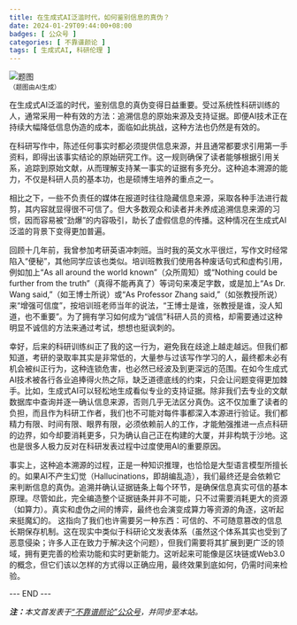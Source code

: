 ```yaml
---
title: 在生成式AI泛滥时代，如何鉴别信息的真伪？
date: 2024-01-29T09:44:00+08:00
badges: [ 公众号 ]
categories: [ 不靠谱颜论 ]
tags: [ 生成式AI, 科研伦理 ]
---
```


<div class="p-3 text-center">
  <img class="img-fluid" src="/images/2024/0129/01.png" alt="题图" style="max-width:640px">
  <div><small>（题图由AI生成）</small></div>
</div>

在生成式AI泛滥的时代，鉴别信息的真伪变得日益重要。受过系统性科研训练的人，通常采用一种有效的方法：追溯信息的原始来源及支持证据。即便AI技术正在持续大幅降低信息伪造的成本，面临如此挑战，这种方法也仍然是有效的。

在科研写作中，陈述任何事实时都必须提供信息来源，并且通常都要求引用第一手资料，即得出该事实结论的原始研究工作。这一规则确保了读者能够根据引用关系，追踪到原始文献，从而理解支持某一事实的证据有多充分。这种追本溯源的能力，不仅是科研人员的基本功，也是硕博生培养的重点之一。

相比之下，一些不负责任的媒体在报道时往往隐藏信息来源，采取各种手法进行裁剪，其内容就显得很不可信了。但大多数观众和读者并未养成追溯信息来源的习惯，因而容易被“劲爆”的内容吸引，助长了虚假信息的传播。这种情况在生成式AI泛滥的背景下变得更加普遍。

回顾十几年前，我曾参加考研英语冲刺班。当时我的英文水平很烂，写作文时经常陷入“便秘”，其他同学应该也类似。培训班教我们使用各种废话句式和虚构引用，例如加上“As all around the world known”（众所周知）或“Nothing could be further from the truth”（真得不能再真了）等词句来凑足字数，或是加上“As Dr. Wang said,”（如王博士所说）或“As Professor Zhang said,”（如张教授所说）来“增强可信度”，按培训班老师当年的说法，“王博士是谁，张教授是谁，没人知道，也不重要”。为了拥有学习如何成为“诚信”科研人员的资格，却需要通过这种明显不诚信的方法来通过考试，想想也挺讽刺的。

幸好，后来的科研训练纠正了我的这一行为，避免我在歧途上越走越远。但我们都知道，考研的录取率其实是非常低的，大量参与过该写作学习的人，最终都未必有机会被纠正行为，这种连锁危害，也必然已经波及到更深远的范围。在如今生成式AI技术被各行各业追捧得火热之际，缺乏道德底线的约束，只会让问题变得更加棘手。比如，生成式AI可以轻松地生成看似专业的支持证据。除非我们去专业的文献数据库中查询并逐一确认信息来源，否则几乎无法区分真伪。这不仅加重了读者的负担，而且作为科研工作者，我们也不可能对每件事都深入本源进行验证。我们都精力有限、时间有限、眼界有限，必须依赖前人的工作，才能勉强推进一点点科研的边界，如今却要消耗更多，只为确认自己正在构建的大厦，并非构筑于沙地。这也是很多人极力反对在科研发表过程中过度使用AI的重要原因。

事实上，这种追本溯源的过程，正是一种知识推理，也恰恰是大型语言模型所擅长的。如果AI不产生幻觉（Hallucinations，即胡编乱造），我们最终还是会依赖它来判断信息的真伪。追溯并确认证据链条上每个环节，是确保信息真实可信的基本原理。尽管如此，完全编造整个证据链条并非不可能，只不过需要消耗更大的资源（如算力）。真实和虚伪之间的博弈，最终也会演变成算力等资源的角逐，这听起来挺魔幻的。
这指向了我们也许需要另一种东西：可信的、不可随意篡改的信息长期保存机制。这在现实中类似于科研论文发表体系（虽然这个体系其实也受到了恶意侵染；许多人正在致力于解决这个问题），但我们需要将其扩展到更广泛的领域，拥有更完善的检索功能和实时更新能力。这听起来可能像是区块链或Web3.0的概念，但它们该以怎样的方式得以正确应用，最终效果到底如何，仍需时间来检验。

<div class="p-5 text-center">--- END ---</div>

<i><b>注：</b>本文首发表于[“不靠谱颜论”公众号](https://mp.weixin.qq.com/s/pRO_9NxqsmyiOGGWZYrR_A)，并同步至本站。</i>
